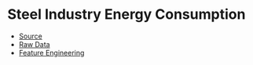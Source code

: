 <p>
<h1>Steel Industry Energy Consumption</h1>
<ul>
  <li><a href="https://archive.ics.uci.edu/ml/datasets/Steel+Industry+Energy+Consumption+Dataset#">Source</a></li>
  <li><a href="https://github.com/das-ankur/Steel-Energy-Consumption/tree/main/raw_data">Raw Data</a></li>
  <li><a href="https://github.com/das-ankur/Steel-Energy-Consumption/tree/main/raw_data">Feature Engineering</a></li>
</ul>
